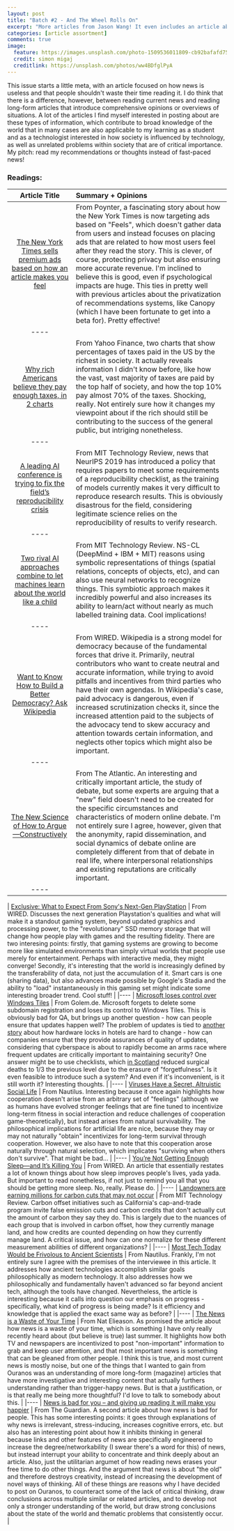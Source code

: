 ```yaml
---
layout: post
title: "Batch #2 - And The Wheel Rolls On"
excerpt: "More articles from Jason Wang! It even includes an article about how news is useless and you shouldn't waste your time reading it. My pitch: read my recommendations or thoughts instead!"
categories: [article assortment]
comments: true
image:
  feature: https://images.unsplash.com/photo-1509536011809-cb92bafafd75?ixlib=rb-1.2.1&ixid=eyJhcHBfaWQiOjEyMDd9&fit=crop&w=3300&h=1500
  credit: simon migaj
  creditlink: https://unsplash.com/photos/ww4BDfglPyA
---
```


This issue starts a little meta, with an article focused on how news is useless and that people shouldn't waste their time reading it. I do think that there is a difference, however, between reading current news and reading long-form articles that introduce comprehensive opinions or overviews of situations. A lot of the articles I find myself interested in posting about are these types of information, which contribute to broad knowledge of the world that in many cases are also applicable to my learning as a student and as a technologist interested in how society is influenced by technology, as well as unrelated problems within society that are of critical importance. My pitch: read my recommendations or thoughts instead of fast-paced news!

### Readings:

| Article Title | Summary + Opinions |
|:--------:|:--------------------|
| [The New York Times sells premium ads based on how an article makes you feel](https://www.poynter.org/business-work/2019/the-new-york-times-sells-premium-ads-based-on-how-an-article-makes-you-feel/) | From Poynter, a fascinating story about how the New York Times is now targeting ads based on "Feels", which doesn't gather data from users and instead focuses on placing ads that are related to how most users feel after they read the story. This is clever, of course, protecting privacy but also ensuring more accurate revenue. I'm inclined to believe this is good, even if psychological impacts are huge. This ties in pretty well with previous articles about the privatization of recommendations systems, like Canopy (which I have been fortunate to get into a beta for). Pretty effective! |
|----
| [Why rich Americans believe they pay enough taxes, in 2 charts](https://finance.yahoo.com/news/rich-argument-against-higher-taxes-192358168.html) | From Yahoo Finance, two charts that show percentages of taxes paid in the US by the richest in society. It actually reveals information I didn't know before, like how the vast, vast majority of taxes are paid by the top half of society, and how the top 10% pay almost 70% of the taxes. Shocking, really. Not entirely sure how it changes my viewpoint about if the rich should still be contributing to the success of the general public, but intriging nonetheless. |
|----
| [A leading AI conference is trying to fix the field’s reproducibility crisis](https://www.technologyreview.com/the-download/613297/the-biggest-ai-conference-is-trying-to-fix-the-fields-reproducibility-crisis/) | From MIT Technology Review, news that NeurIPS 2019 has introduced a policy that requires papers to meet some requirements of a reproducibility checklist, as the training of models currently makes it very difficult to reproduce research results. This is obviously disastrous for the field, considering legitimate science relies on the reproducibility of results to verify research. |
|----
| [Two rival AI approaches combine to let machines learn about the world like a child](https://www.technologyreview.com/s/613270/two-rival-ai-approaches-combine-to-let-machines-learn-about-the-world-like-a-child/) | From MIT Technology Review. NS-CL (DeepMind + IBM + MIT) reasons using symbolic representations of things (spatial relations, concepts of objects, etc), and can also use neural networks to recognize things. This symbiotic approach makes it incredibly powerful and also increases its ability to learn/act without nearly as much labelled training data. Cool implications! |
|----
| [Want to Know How to Build a Better Democracy? Ask Wikipedia](https://www.wired.com/story/want-to-know-how-to-build-a-better-democracy-ask-wikipedia/?) | From WIRED. Wikipedia is a strong model for democracy because of the fundamental forces that drive it. Primarily, neutral contributors who want to create neutral and accurate information, while trying to avoid pitfalls and incentives from third parties who have their own agendas. In Wikipedia's case, paid advocacy is dangerous, even if increased scrutinization checks it, since the increased attention paid to the subjects of the advocacy tend to skew accuracy and attention towards certain information, and neglects other topics which might also be important. |
|----
| [The New Science of How to Argue—Constructively](https://www.theatlantic.com/ideas/archive/2019/04/erisology-the-science-of-arguing-about-everything/586534/) | From The Atlantic. An interesting and critically important article, the study of debate, but some experts are arguing that a "new" field doesn't need to be created for the specific circumstances and characteristics of modern online debate. I'm not entirely sure I agree, however, given that the anonymity, rapid dissemination, and social dynamics of debate online are completely different from that of debate in real life, where interpersonal relationships and existing reputations are critically important. |
|----

| [Exclusive: What to Expect From Sony's Next-Gen PlayStation](https://www.wired.com/story/exclusive-sony-next-gen-console/) | From WIRED. Discusses the next generation Playstation's qualities and what will make it a standout gaming system, beyond updated graphics and processing power, to the "revolutionary" SSD memory storage that will change how people play with games and the resulting fidelity. There are two interesing points: firstly, that gaming systems are growing to become more like simulated environments than simply virtual worlds that people use merely for entertainment. Perhaps with interactive media, they might converge! Secondly, it's interesting that the world is increasingly defined by the transferability of data, not just the accumulation of it. Smart cars is one (sharing data), but also advances made possible by Google's Stadia and the ability to "load" instantaneously in this gaming set might indicate some interesting broader trend. Cool stuff! |
|----
| [Microsoft loses control over Windows Tiles](https://www.golem.de/news/subdomain-takeover-microsoft-loses-control-over-windows-tiles-1904-140717.html) | From Golem.de. Microsoft forgets to delete some subdomain registration and loses its control to Windows Tiles. This is obviously bad for QA, but brings up another question - how can people ensure that updates happen well? The problem of updates is tied to [another story]() about how hardware locks in hotels are hard to change - how can companies ensure that they provide assurances of quality of updates, considering that cyberspace is about to rapidly become an arms race where frequent updates are critically important to maintaining security? One answer might be to use checklists, which [in Scotland](https://www.bbc.com/news/uk-scotland-47953541) reduced surgical deaths to 1/3 the previous level due to the erasure of "forgetfulness". Is it even feasible to introduce such a system? And even if it's inconvenient, is it still worth it? Interesting thoughts. |
|----
| [Viruses Have a Secret, Altruistic Social Life](http://nautil.us/blog/viruses-have-a-secret-altruistic-social-life) | From Nautilus. Interesting because it once again highlights how cooperation doesn't arise from an arbitrary set of "feelings" (although we as humans have evolved stronger feelings that are fine tuned to incentivize long-term fitness in social interaction and reduce challenges of cooperation game-theoretically), but instead arises from natural survivability. The philosophical implications for artificial life are nice, because they may or may not naturally "obtain" incentivizes for long-term survival through cooperation. However, we also have to note that this cooperation arose naturally through natural selection, which implicates "surviving when others don't survive". That might be bad... |
|----
| [You’re Not Getting Enough Sleep—and It’s Killing You](https://www.wired.com/story/youre-not-getting-enough-sleep-and-its-killing-you/) | From WIRED. An article that essentially restates a lot of known things about how sleep improves people's lives, yada yada. But important to read nonetheless, if not just to remind you all that you should be getting more sleep. No, really. Please do. |
|----
| [Landowners are earning millions for carbon cuts that may not occur](https://www.technologyreview.com/s/613326/californias-cap-and-trade-program-may-vastly-overestimate-emissions-cuts/) | From MIT Technology Review. Carbon offset initiatives such as California's cap-and-trade program invite false emission cuts and carbon credits that don't actually cut the amount of carbon they say they do. This is largely due to the nuances of each group that is involved in carbon offset, how they currently manage land, and how credits are counted depending on how they currently manage land. A critical issue, and how can one normalize for these different measurement abilities of different organizations? |
|----
| [Most Tech Today Would be Frivolous to Ancient Scientists](http://nautil.us/blog/most-tech-today-would-be-frivolous-to-ancient-scientists) | From Nautilus. Frankly, I'm not entirely sure I agree with the premises of the interviewee in this article. It addresses how ancient technologies accomplish similar goals philosophically as modern technology. It also addresses how we philosophically and fundamentally haven't advanced so far beyond ancient tech, although the tools have changed. Nevertheless, the article is interesting because it calls into question our emphasis on progress - specifically, what kind of progress is being made? Is it efficiency and knowledge that is applied the exact same way as before? |
|----
| [The News is a Waste of Your Time](https://www.nateliason.com/blog/news-waste-time) | From Nat Elieason. As promised the article about how news is a waste of your time, which is something I have only really recently heard about (but believe is true) last summer. It highlights how both TV and newspapers are incentivized to post "non-important" information to grab and keep user attention, and that most important news is something that can be gleaned from other people. I think this is true, and most current news is mostly noise, but one of the things that I wanted to gain from Ouranos was an understanding of more long-form (magazine) articles that have more investigative and interesting content that actually furthers understanding rather than trigger-happy news. But is that a justification, or is that really me being more thoughtful? I'd love to talk to somebody about this. |
|----
| [News is bad for you – and giving up reading it will make you happier](https://www.theguardian.com/media/2013/apr/12/news-is-bad-rolf-dobelli) | From The Guardian. A second article about how news is bad for people. This has some interesting points: it goes through explanations of why news is irrelevant, stress-inducing, increases cognitive errors, etc. but also has an interesting point about how it inhibits thinking in general because links and other features of news are specifically engineered to increase the degree/networkability (I swear there's a word for this) of news, but instead interrupt your ability to concentrate and think deeply about an article. Also, just the utilitarian argumet of how reading news erases your free time to do other things. And the argument that news is about "the old" and therefore destroys creativity, instead of increasing the development of novel ways of thinking. All of these things are reasons why I have decided to post on Ouranos, to counteract some of the lack of critical thinking, draw conclusions across multiple similar or related articles, and to develop not only a stronger understanding of the world, but draw strong conclusions about the state of the world and thematic problems that consistently occur. |